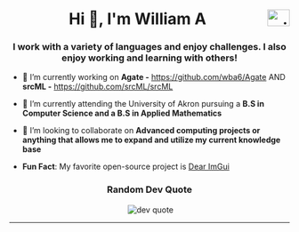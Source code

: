 <h1 align="center">Hi 👋, I'm William A 
  <a href="https://www.linkedin.com/in/william-aey-wba6/" target="blank"><img align="right" src="https://raw.githubusercontent.com/rahuldkjain/github-profile-readme-generator/master/src/images/icons/Social/linked-in-alt.svg" alt="william (braden) aey" height="30" width="40" /></a>
</h1>

<h3 align="center">I work with a variety of languages and enjoy challenges. I also enjoy working and learning with others! </h3>



- 🔭 I’m currently working on **Agate -** https://github.com/wba6/Agate AND   **srcML -** https://github.com/srcML/srcML 

- 🌱 I’m currently attending the University of Akron pursuing a **B.S in Computer Science and a B.S in Applied Mathematics**

- 👯 I’m looking to collaborate on **Advanced computing projects or anything that allows me to expand and utilize my current knowledge base**

- **Fun Fact**: My favorite open-source project is [Dear ImGui](https://github.com/ocornut/imgui)
<!--<h1 align="center"># 📊 GitHub Stats</h1>

<p align="center">&nbsp;<img align="center" src="https://github-readme-stats.vercel.app/api?username=wba6&theme=blue-green&hide_border=false&include_all_commits=true&count_private=true" alt="wba6" /></p>

<p align="center">&nbsp;<img align="center" src="https://github-readme-streak-stats.herokuapp.com/?user=wba6&theme=blue-green&hide_border=false" alt="wba6" /></p>
<p align="center">&nbsp;<img align="center" src="https://github-readme-stats.vercel.app/api/top-langs/?username=wba6&theme=blue-green&hide_border=false&include_all_commits=true&count_private=true&layout=compact" alt="wba6" /></p>


<h2 align="center">## 🏆 GitHub Trophies</h2>
<p align="center">&nbsp;<img align="center" src="https://github-profile-trophy.vercel.app/?username=wba6&theme=radical&no-frame=false&no-bg=true&margin-w=4" alt="dev quote" /></p>
-->

<h3 align="center"> Random Dev Quote</h3>
<p align="center">&nbsp;<img align="center" src="https://quotes-github-readme.vercel.app/api?type=horizontal&theme=radical" alt="dev quote" /></p>


---



